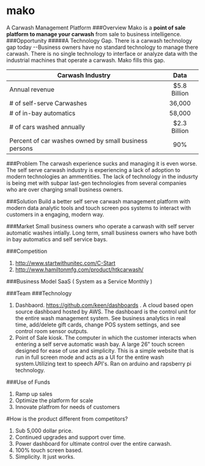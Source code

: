 # mako
A Carwash Management Platform
###Overview
Mako is a **point of sale platform to manage your carwash** from sale to business intelligence.  
###Opportunity
#####A Technology Gap.
There is a carwash technology gap today --Business owners have no standard technology to manage there carwash. There is no single technology to interface or analyze data with the industrial machines that operate a carwash. Mako fills this gap. 



| Carwash Industry       | Data | 
| ------------- |:-------------:| 
| Annual revenue      | $5.8 Billion | 
| # of self-serve Carwashes     | 36,000      |  
| # of in-bay automatics | 58,000      |    
| # of cars washed annually| $2.3 Billion |
|Percent of car washes owned by small business persons| 90% |

###Problem
The carwash experience sucks and managing it is even worse. The self serve carwash industry is experiencing a lack of adoption to modern technologies an ammentities. The lack of technology in the indusrty is being met with subpar last-gen technologies from several companies who are over charging small business owners. 

###Solution
Build a better self serve carwash management platform with modern data analytic tools and touch screen pos systems to interact with customers in a engaging, modern way. 

###Market
Small business owners who operate a carwash with self server automatic washes intially. Long term, small business owners who have both in bay automatics and self service bays. 

###Competition
1. http://www.startwithunitec.com/C-Start
2. http://www.hamiltonmfg.com/product/htkcarwash/

###Business Model
SaaS ( System as a Service Monthly )

###Team 
###Technology
1. Dashbaord. https://github.com/keen/dashboards . A cloud based open source dashboard hosted by AWS. The dashboard is the control unit for the entire wash management system. See business analytics in real time, add/delete gift cards, change POS system settings, and see control room sensor outputs.
2. Point of Sale kiosk. The computer in which the customer interacts when entering a self serve automatic wash bay. A large 26" touch screen designed for ease of use and simplicity. This is a simple website that is run in full screen mode and acts as a UI for the entire wash system.Utilizing text to speech API's. Ran on arduino and rapsberry pi technology.  

###Use of Funds
1. Ramp up sales
2. Optimize the platform for scale
3. Innovate platfrom for needs of customers

#How is the product different from competitors?
1. Sub 5,000 dollar price.
2. Continued upgrades and support over time.
3. Power dashboard for ultimate control over the entire carwash.
4. 100% touch screen based.
5. Simplicity. It just works.
